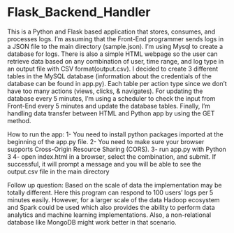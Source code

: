 # Flask_Backend_Handler
This is a Python and Flask based application that stores, consumes, and processes logs. 
I’m assuming that the Front-End programmer sends logs in a JSON file to the main directory (sample.json). I’m using Mysql to create a database for logs. There is also a simple HTML webpage so the user can retrieve data based on any combination of user, time range, and log type in an output file with CSV format(output.csv). 
I decided to create 3 different tables in the MySQL database (information about the credentials of the database can be found in app.py). Each table per action type since we don’t have too many actions (views, clicks, & navigates). For updating the database every 5 minutes, I’m using a scheduler to check the input from Front-End every 5 minutes and update the database tables. Finally, I’m handling data transfer between HTML and Python app by using the GET method. 

How to run the app:
1- You need to install python packages imported at the beginning of the app.py file.
2- You need to make sure your browser supports Cross-Origin Resource Sharing (CORS).
3- run app.py with Python 3 
4- open index.html in a browser, select the combination, and submit. If successful, it will prompt a message and you will be able to see the output.csv file in the main directory

Follow up question:
Based on the scale of data the implementation may be totally different. Here this program can respond to 100 users’ logs per 5 minutes easily. However, for a larger scale of the data Hadoop ecosystem and Spark could be used which also provides the ability to perform data analytics and machine learning implementations. Also, a non-relational database like MongoDB might work better in that scenario. 



